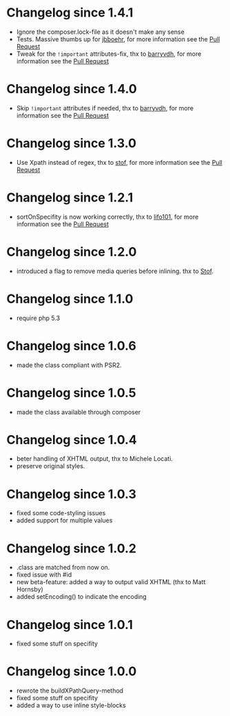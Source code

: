 # Changelog since 1.4.1
* Ignore the composer.lock-file as it doesn't make any sense
* Tests. Massive thumbs up for [jbboehr](https://github.com/jbboehr),
    for more information see the [Pull Request](https://github.com/tijsverkoyen/CssToInlineStyles/pull/61)
* Tweak for the `!important` attributes-fix, thx to [barryvdh](https://github.com/barryvdh),
    for more information see the [Pull Request](https://github.com/tijsverkoyen/CssToInlineStyles/pull/62)

# Changelog since 1.4.0
* Skip `!important` attributes if needed, thx to [barryvdh](https://github.com/barryvdh),
    for more information see the [Pull Request](https://github.com/tijsverkoyen/CssToInlineStyles/pull/58)

# Changelog since 1.3.0

* Use Xpath instead of regex, thx to [stof](https://github.com/stof),
    for more information see the [Pull Request](https://github.com/tijsverkoyen/CssToInlineStyles/pull/52)

# Changelog since 1.2.1

* sortOnSpecifity is now working correctly, thx to [lifo101](https://github.com/lifo101),
    for more information see the [Pull Request](https://github.com/tijsverkoyen/CssToInlineStyles/pull/37)

# Changelog since 1.2.0

* introduced a flag to remove media queries before inlining. thx to [Stof](https://github.com/stof).

# Changelog since 1.1.0

* require php 5.3

# Changelog since 1.0.6

* made the class compliant with PSR2.

# Changelog since 1.0.5

* made the class available through composer

# Changelog since 1.0.4

* beter handling of XHTML output, thx to Michele Locati.
* preserve original styles.

# Changelog since 1.0.3

* fixed some code-styling issues
* added support for multiple values

# Changelog since 1.0.2

* .class are matched from now on.
* fixed issue with #id
* new beta-feature: added a way to output valid XHTML (thx to Matt Hornsby)
* added setEncoding() to indicate the encoding

# Changelog since 1.0.1

* fixed some stuff on specifity

# Changelog since 1.0.0

* rewrote the buildXPathQuery-method
* fixed some stuff on specifity
* added a way to use inline style-blocks
